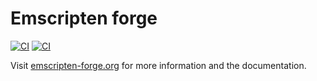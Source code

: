 #  Emscripten forge
[![CI](https://img.shields.io/badge/emscripten_forge-docs-yellow)](https://emscripten-forge.org)
[![CI](https://img.shields.io/badge/emscripten_forge-blog-pink)](https://emscripten-forge.org/blog/)
 
Visit [emscripten-forge.org](https://emscripten-forge.org) for more information and the documentation.
